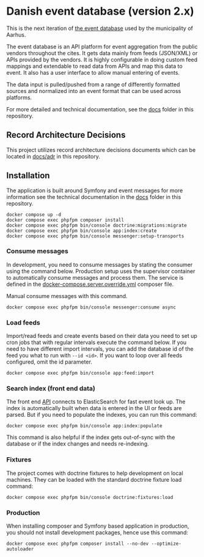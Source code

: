 # Danish event database (version 2.x)

This is the next iteration of [the event database](https://github.com/itk-event-database/event-database-api) used by the
municipality of Aarhus.

The event database is an API platform for event aggregation from the public vendors throughout the cites. It gets data
mainly from feeds (JSON/XML) or APIs provided by the vendors. It is highly configurable in doing custom feed mappings
and extendable to read data from APIs and map this data to event. It also has a user interface to allow manual entering
of events.

The data input is pulled/pushed from a range of differently formatted sources and normalized into an event format that
can be used across platforms.

For more detailed and technical documentation, see the [docs](docs/README.md) folder in this repository.

## Record Architecture Decisions

This project utilizes record architecture decisions documents which can be located in [docs/adr](docs/adr) in this
repository.

## Installation

The application is built around Symfony and event messages for more information see the technical documentation in the
[docs](docs/README.md) folder in this repository.

```shell
docker compose up -d
docker compose exec phpfpm composer install
docker compose exec phpfpm bin/console doctrine:migrations:migrate
docker compose exec phpfpm bin/console app:index:create
docker compose exec phpfpm bin/console messenger:setup-transports
```

### Consume messages

In development, you need to consume messages by stating the consumer using the command below. Production setup uses the
supervisor container to automatically consume messages and process them. The service is defined in the
[docker-compose.server.override.yml](docker-compose.server.override.yml) composer file.

Manual consume messages with this command.

```shell
docker compose exec phpfpm bin/console messenger:consume async
```

### Load feeds

Import/read feeds and create events based on their data you need to set up cron jobs that with regular intervals execute
the command below. If you need to have different import intervals, you can add the database id of the feed you what to
run with `--id <id>`. If you want to loop over all feeds configured, omit the id parameter.

```shell
docker compose exec phpfpm bin/console app:feed:import
```

### Search index (front end data)

The front end [API](https://github.com/itk-dev/event-database-api) connects to ElasticSearch for fast event look up.
The index is automatically built when data is entered in the UI or feeds are parsed. But if you need to populate the
indexes, you can run this command:

```shell
docker compose exec phpfpm bin/console app:index:populate
```

This command is also helpful if the index gets out-of-sync with the database or if the index changes and needs
re-indexing.

### Fixtures

The project comes with doctrine fixtures to help development on local machines. They can be loaded with the standard
doctrine fixture load command:

```shell
docker compose exec phpfpm bin/console doctrine:fixtures:load
```

### Production

When installing composer and Symfony based application in production, you should not install development packages,
hence use this command:

```shell
docker compose exec phpfpm composer install --no-dev --optimize-autoloader
```
